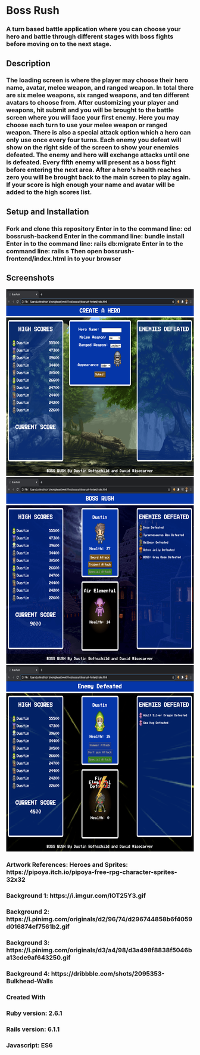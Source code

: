 <h1>Boss Rush</h1>

<h3>A turn based battle application where you can choose your hero and battle through different stages with boss fights before moving on to the next stage.</h3>

<h2>Description</h2>

<h3>The loading screen is where the player may choose their hero name, avatar, melee weapon, and ranged weapon. In total there are six melee weapons, six ranged weapons, and ten different avatars to choose from. After customizing your player and weapons, hit submit and you will be brought to the battle screen where you will face your first enemy. Here you may choose each turn to use your melee weapon or ranged weapon. There is also a special attack option which a hero can only use once every four turns. Each enemy you defeat will show on the right side of the screen to show your enemies defeated. The enemy and hero will exchange attacks until one is defeated. Every fifth enemy will present as a boss fight before entering the next area. After a hero's health reaches zero you will be brought back to the main screen to play again. If your score is high enough your name and avatar will be added to the high scores list.</h3>

<h2>Setup and Installation</h2>

<h3>Fork and clone this repository
Enter in to the command line: cd bossrush-backend
Enter in the command line: bundle install
Enter in to the command line: rails db:migrate
Enter in to the command line: rails s
Then open bossrush-frontend/index.html in to your browser</h3>

<h2>Screenshots</h2>
<img src="./img/Screenshot1.jpg" height='500' width='750'>
<img src="./img/Screenshot2.jpg" height='500' width='750'>
<img src="./img/Screenshot3.jpg" height='500' width='750'>

<h3>Artwork References:
Heroes and Sprites: https://pipoya.itch.io/pipoya-free-rpg-character-sprites-32x32</h3>

<h3>Background 1: https://i.imgur.com/lOT25Y3.gif</h3>

<h3>Background 2: https://i.pinimg.com/originals/d2/96/74/d296744858b6f4059d016874ef7561b2.gif</h3>

<h3>Background 3: https://i.pinimg.com/originals/d3/a4/98/d3a498f8838f5046ba13cde9af643250.gif</h3>

<h3>Background 4: https://dribbble.com/shots/2095353-Bulkhead-Walls</h3>

<h3>Created With</h3>

<h3>Ruby version: 2.6.1</h3>
<h3>Rails version: 6.1.1</h3>
<h3>Javascript: ES6</h3>
